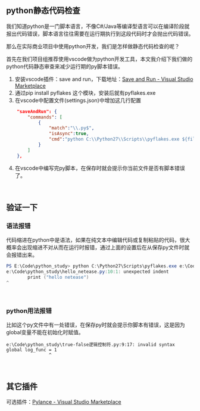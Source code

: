 ## python静态代码检查

我们知道python是一门脚本语言，不像C#/Java等编译型语言可以在编译阶段就报出代码错误，脚本语言往往需要在运行期执行到这段代码时才会抛出代码错误。

那么在实际商业项目中使用python开发，我们是怎样做静态代码检查的呢？

首先在我们项目组推荐使用vscode做为python开发工具，本文我介绍下我们做的python代码静态审查来减少运行期的py脚本错误。

1. 安装vscode插件：save and run，下载地址：[Save and Run - Visual Studio Marketplace](https://marketplace.visualstudio.com/items?itemName=wk-j.save-and-run)
2. 通过pip install pyflakes 这个模块，安装后就有pyflakes.exe
3. 在vscode中配置文件(settings.json)中增加这几行配置

```json
	"saveAndRun": {
        "commands": [
            {
                "match":"\\.py$",
                "isAsync":true,
                "cmd":"python C:\\Python27\\Scripts\\pyflakes.exe ${file}"
            }
        ]
	},
```

4. 在vscode中编写完py脚本，在保存时就会提示你当前文件是否有脚本错误了。

<br/>

## 验证一下

### 语法报错

代码缩进在python中是语法，如果在纯文本中编辑代码或复制粘贴的代码，很大概率会出现缩进不对从而在运行时报错，通过上面的设置后在从保存py文件时就会报错出来。

```powershell
PS E:\Code\python_study> python C:\Python27\Scripts\pyflakes.exe e:\Code\python_study\hello_netease.py
e:\Code\python_study\hello_netease.py:10:1: unexpected indent
        print ("hello netease")
^
```



<br/>

### python用法报错

比如这个py文件中有一处错误，在保存py时就会提示你脚本有错误，这是因为global变量不能在初始化时赋值。

```shell
e:\Code\python_study\true-false逻辑控制符.py:9:17: invalid syntax
global log_func = 1
                ^
```


<br/>


## 其它插件

可选插件：[Pylance - Visual Studio Marketplace](https://marketplace.visualstudio.com/items?itemName=ms-python.vscode-pylance)
